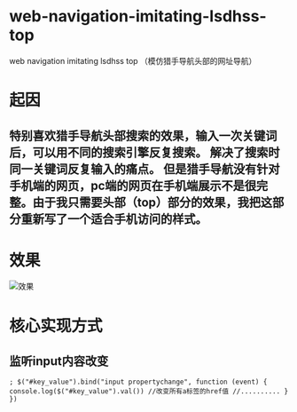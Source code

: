 # web-navigation-imitating-lsdhss-top
web navigation imitating lsdhss top （模仿猎手导航头部的网址导航）

# 起因

特别喜欢猎手导航头部搜索的效果，输入一次关键词后，可以用不同的搜索引擎反复搜索。
解决了搜索时同一关键词反复输入的痛点。
但是猎手导航没有针对手机端的网页，pc端的网页在手机端展示不是很完整。由于我只需要头部（top）部分的效果，我把这部分重新写了一个适合手机访问的样式。
-------------------------------------------------

# 效果

![效果](https://github.com/skygongque/web-navigation-imitating-lsdhss-top/edit/master/web_imitating_ls/picture/example.jpg)

# 核心实现方式
监听input内容改变
----
`
; $("#key_value").bind("input propertychange", function (event) {
                 console.log($("#key_value").val())
                 //改变所有a标签的href值
                 //..........
                }
            })
`


